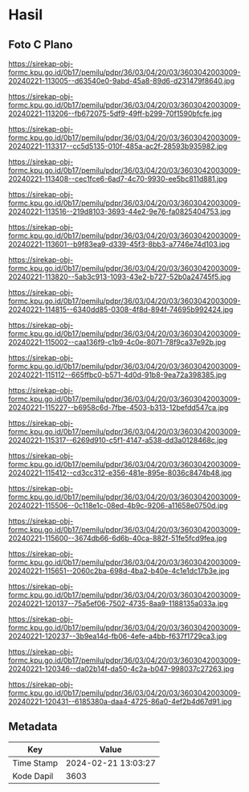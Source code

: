 # Hasil

## Foto C Plano

https://sirekap-obj-formc.kpu.go.id/0b17/pemilu/pdpr/36/03/04/20/03/3603042003009-20240221-113005--d63540e0-9abd-45a8-89d6-d231479f8640.jpg

https://sirekap-obj-formc.kpu.go.id/0b17/pemilu/pdpr/36/03/04/20/03/3603042003009-20240221-113206--fb672075-5df9-49ff-b299-70f1590bfcfe.jpg

https://sirekap-obj-formc.kpu.go.id/0b17/pemilu/pdpr/36/03/04/20/03/3603042003009-20240221-113317--cc5d5135-010f-485a-ac2f-28593b935982.jpg

https://sirekap-obj-formc.kpu.go.id/0b17/pemilu/pdpr/36/03/04/20/03/3603042003009-20240221-113408--cec1fce6-6ad7-4c70-9930-ee5bc811d881.jpg

https://sirekap-obj-formc.kpu.go.id/0b17/pemilu/pdpr/36/03/04/20/03/3603042003009-20240221-113516--219d8103-3693-44e2-9e76-fa0825404753.jpg

https://sirekap-obj-formc.kpu.go.id/0b17/pemilu/pdpr/36/03/04/20/03/3603042003009-20240221-113601--b9f83ea9-d339-45f3-8bb3-a7746e74d103.jpg

https://sirekap-obj-formc.kpu.go.id/0b17/pemilu/pdpr/36/03/04/20/03/3603042003009-20240221-113820--5ab3c913-1093-43e2-b727-52b0a24745f5.jpg

https://sirekap-obj-formc.kpu.go.id/0b17/pemilu/pdpr/36/03/04/20/03/3603042003009-20240221-114815--6340dd85-0308-4f8d-894f-74695b992424.jpg

https://sirekap-obj-formc.kpu.go.id/0b17/pemilu/pdpr/36/03/04/20/03/3603042003009-20240221-115002--caa136f9-c1b9-4c0e-8071-78f9ca37e92b.jpg

https://sirekap-obj-formc.kpu.go.id/0b17/pemilu/pdpr/36/03/04/20/03/3603042003009-20240221-115112--665ffbc0-b571-4d0d-91b8-9ea72a398385.jpg

https://sirekap-obj-formc.kpu.go.id/0b17/pemilu/pdpr/36/03/04/20/03/3603042003009-20240221-115227--b6958c6d-7fbe-4503-b313-12befdd547ca.jpg

https://sirekap-obj-formc.kpu.go.id/0b17/pemilu/pdpr/36/03/04/20/03/3603042003009-20240221-115317--6269d910-c5f1-4147-a538-dd3a0128468c.jpg

https://sirekap-obj-formc.kpu.go.id/0b17/pemilu/pdpr/36/03/04/20/03/3603042003009-20240221-115412--cd3cc312-e356-481e-895e-8036c8474b48.jpg

https://sirekap-obj-formc.kpu.go.id/0b17/pemilu/pdpr/36/03/04/20/03/3603042003009-20240221-115506--0c118e1c-08ed-4b9c-9206-a11658e0750d.jpg

https://sirekap-obj-formc.kpu.go.id/0b17/pemilu/pdpr/36/03/04/20/03/3603042003009-20240221-115600--3674db66-6d6b-40ca-882f-51fe5fcd9fea.jpg

https://sirekap-obj-formc.kpu.go.id/0b17/pemilu/pdpr/36/03/04/20/03/3603042003009-20240221-115651--2060c2ba-698d-4ba2-b40e-4c1e1dc17b3e.jpg

https://sirekap-obj-formc.kpu.go.id/0b17/pemilu/pdpr/36/03/04/20/03/3603042003009-20240221-120137--75a5ef06-7502-4735-8aa9-1188135a033a.jpg

https://sirekap-obj-formc.kpu.go.id/0b17/pemilu/pdpr/36/03/04/20/03/3603042003009-20240221-120237--3b9ea14d-fb06-4efe-a4bb-f637f1729ca3.jpg

https://sirekap-obj-formc.kpu.go.id/0b17/pemilu/pdpr/36/03/04/20/03/3603042003009-20240221-120346--da02b14f-da50-4c2a-b047-998037c27263.jpg

https://sirekap-obj-formc.kpu.go.id/0b17/pemilu/pdpr/36/03/04/20/03/3603042003009-20240221-120431--6185380a-daa4-4725-86a0-4ef2b4d67d91.jpg


## Metadata

| Key        | Value               |
| ---------- | ------------------- |
| Time Stamp | 2024-02-21 13:03:27 |
| Kode Dapil | 3603                |



